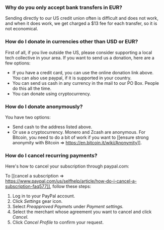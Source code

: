### Why do you only accept bank transfers in EUR?

Sending directly to our US credit union often is difficult and does not work, and when it does work, we get charged a $13 fee for each transfer, so it is not economical.

### How do I donate in currencies other than USD or EUR?

First of all, if you live outside the US, please consider supporting a local tech collective in your area. If you want to send us a donation, here are a few options:

* If you have a credit card, you can use the online donation link above. You can also use paypal, if it is supported in your country.
* You can send us cash in any currency in the mail to our PO Box. People do this all the time.
* You can donate using cryptocurrency.

### How do I donate anonymously?

You have two options:

* Send cash to the address listed above.
* Or use a cryptocurrency. Monero and Zcash are anonymous. For Bitcoin, you need to do a bit of work if you want to [[ensure strong anonymity with Bitcoin => https://en.bitcoin.it/wiki/Anonymity]].

### How do I cancel recurring payments?

Here's how to cancel your subscription through paypal.com:

To [[cancel a subscription => https://www.paypal.com/us/selfhelp/article/how-do-i-cancel-a-subscription-faq577]], follow these steps:

1. Log in to your PayPal account.
1. Click *Settings* gear icon.
1. Select *Preapproved Paymets* under *Payment settings.*
1. Select the merchant whose agreement you want to cancel and click *Cancel*.
1. Click *Cancel Profile* to confirm your request.
